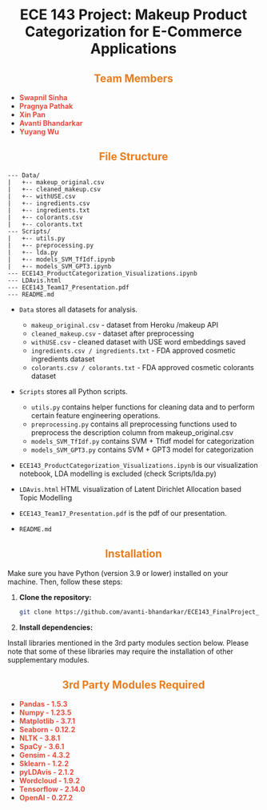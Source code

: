 
<div align="center">

# <span>ECE 143 Project: Makeup Product Categorization for E-Commerce Applications</span>

</div>

## <div align="center"><span style="color: #e67e22;">Team Members</span></div>
- **<span style="color: #e74c3c;">Swapnil Sinha</span>**
- **<span style="color: #e74c3c;">Pragnya Pathak</span>**
- **<span style="color: #e74c3c;"> Xin Pan</span>**
- **<span style="color: #e74c3c;">Avanti Bhandarkar</span>**
- **<span style="color: #e74c3c;">Yuyang Wu</span>**

## <div align="center"><span style="color: #e67e22;">File Structure</span></div>
```
--- Data/
|   +-- makeup_original.csv
|   +-- cleaned_makeup.csv
|   +-- withUSE.csv
|   +-- ingredients.csv
|   +-- ingredients.txt
|   +-- colorants.csv
|   +-- colorants.txt
--- Scripts/
|   +-- utils.py
|   +-- preprocessing.py
|   +-- lda.py
|   +-- models_SVM_TfIdf.ipynb
|   +-- models_SVM_GPT3.ipynb
--- ECE143_ProductCategorization_Visualizations.ipynb
--- LDAvis.html
--- ECE143_Team17_Presentation.pdf
--- README.md
```
* `Data` stores all datasets for analysis.
  * `makeup_original.csv` - dataset from Heroku /makeup API
  * `cleaned_makeup.csv` - dataset after preprocessing
  *  `withUSE.csv` - cleaned dataset with USE word embeddings saved
  * `ingredients.csv / ingredients.txt` - FDA approved cosmetic ingredients dataset
  * `colorants.csv / colorants.txt` - FDA approved cosmetic colorants dataset
* `Scripts` stores all Python scripts.
  * `utils.py` contains helper functions for cleaning data and to perform certain feature engineering operations.
  * `preprocessing.py` contains all preprocessing functions used to preprocess the description column from makeup_original.csv
  * `models_SVM_TfIdf.py` contains SVM + Tfidf model for categorization
  * `models_SVM_GPT3.py` contains SVM + GPT3 model for categorization

* `ECE143_ProductCategorization_Visualizations.ipynb` is our visualization notebook, LDA modelling is excluded (check Scripts/lda.py)
* `LDAvis.html` HTML visualization of Latent Dirichlet Allocation based Topic Modelling
* `ECE143_Team17_Presentation.pdf` is the pdf of our presentation.
* `README.md`
## <div align="center"><span style="color: #e67e22;">Installation</span></div>

Make sure you have Python (version 3.9 or lower) installed on your machine.
Then, follow these steps:

1. **Clone the repository:**

    ```bash
    git clone https://github.com/avanti-bhandarkar/ECE143_FinalProject_ProductCategorization
    ```

2. **Install dependencies:**

Install libraries mentioned in the 3rd party modules section below. Please note that some of these libraries may require the installation of other supplementary modules.

## <div align="center"><span style="color: #e67e22;">3rd Party Modules Required</span></div>
- **<span style="color: #e74c3c;"> Pandas - 1.5.3 </span>**
- **<span style="color: #e74c3c;"> Numpy - 1.23.5 </span>**
- **<span style="color: #e74c3c;"> Matplotlib - 3.7.1
</span>**
- **<span style="color: #e74c3c;"> Seaborn - 0.12.2 </span>**
- **<span style="color: #e74c3c;"> NLTK - 3.8.1 </span>**
- **<span style="color: #e74c3c;"> SpaCy - 3.6.1
 </span>**
- **<span style="color: #e74c3c;"> Gensim - 4.3.2</span>**
- **<span style="color: #e74c3c;"> Sklearn - 1.2.2 </span>**
- **<span style="color: #e74c3c;"> pyLDAvis - 2.1.2 </span>**
- **<span style="color: #e74c3c;"> Wordcloud - 1.9.2 </span>**
- **<span style="color: #e74c3c;"> Tensorflow - 2.14.0 </span>**
- **<span style="color: #e74c3c;"> OpenAI - 0.27.2 </span>**
